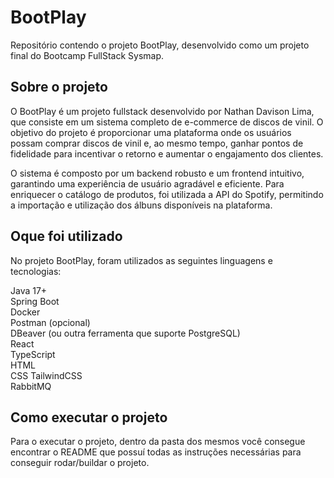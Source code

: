 
# BootPlay
Repositório contendo o projeto BootPlay, desenvolvido como um projeto final do Bootcamp FullStack Sysmap. 

## Sobre o projeto
O BootPlay é um projeto fullstack desenvolvido por Nathan Davison Lima, que consiste em um sistema completo de e-commerce de discos de vinil. O objetivo do projeto é proporcionar uma plataforma onde os usuários possam comprar discos de vinil e, ao mesmo tempo, ganhar pontos de fidelidade para incentivar o retorno e aumentar o engajamento dos clientes.

O sistema é composto por um backend robusto e um frontend intuitivo, garantindo uma experiência de usuário agradável e eficiente. Para enriquecer o catálogo de produtos, foi utilizada a API do Spotify, permitindo a importação e utilização dos álbuns disponíveis na plataforma.

## Oque foi utilizado
No projeto BootPlay, foram utilizados as seguintes linguagens e tecnologias:

Java 17+    
Spring Boot  
Docker  
Postman (opcional)  
DBeaver (ou outra ferramenta que suporte PostgreSQL)    
React   
TypeScript  
HTML    
CSS 
TailwindCSS     
RabbitMQ

## Como executar o projeto
Para o executar o projeto, dentro da pasta dos mesmos você consegue encontrar o README que possuí todas as instruções necessárias para conseguir rodar/buildar o projeto.

